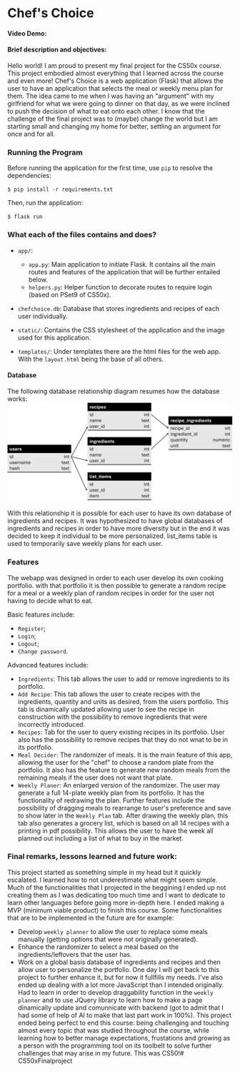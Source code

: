 # Chef's Choice
#### Video Demo:  <URL HERE>


#### Brief description and objectives:
Hello world! I am proud to present my final project for the CS50x course. This project embodied almost everything that I learned across the course and even more!
Chef's Choice is a web application (Flask) that allows the user to have an application that selects the meal or weekly menu plan for them.
The idea came to me when I was having an "argument" with my girlfriend for what we were going to dinner on that day, as we were inclined to push the decision of what to eat onto each other.
I know that the challenge of the final project was to (maybe) change the world but I am starting small and changing my home for better, settling an argument for once and for all.


### Running the Program

Before running the application for the first time, use `pip` to resolve the dependencies:

```shell
$ pip install -r requirements.txt
```


Then, run the application:
```shell
$ flask run
```


### What each of the files contains and does?

- `app/`:  
  - `app.py`: Main application to initiate Flask. It contains all the main routes and features of the application that will be further entailed below.
  - `helpers.py`: Helper function to decorate routes to require login (based on PSet9 of CS50x). 

- `chefchoice.db`: Database that stores ingredients and recipes of each user individually.

- `static/`: Contains the CSS stylesheet of the application and the image used for this application.

- `templates/`: Under templates there are the html files for the web app. With the `layout.html` being the base of all others.

#### Database
The following database relationship diagram resumes how the database works:
![Database relationship diagram](static/Chefchoice.db.png)

With this relationship it is possible for each user to have its own database of ingredients and recipes. It was hypothesized to have global databases of ingredients and recipes in order to have more diversity but in the end it was decided to keep it individual to be more personalized.
list_items table is used to temporarily save weekly plans for each user.

### Features

The webapp was designed in order to each user develop its own cooking portfolio. with that portfolio it is then possible to generate a random recipe for a meal or a weekly plan of random recipes in order for the user not having to decide what to eat.

Basic features include:
- `Register`;
- `Login`;
- `Logout`;
- `Change password`.

Advanced features include:
- `Ingredients`: This tab allows the user to add or remove ingredients to its portfolio.
- `Add Recipe`: This tab allows the user to create recipes with the ingredients, quantity and units as desired, from the users portfolio. This tab is dinamically updated allowing user to see the recipe in construction with the possibility to remove ingredients that were incorrectly introduced.
- `Recipes`: Tab for the user to query existing recipes in its portfolio. User also has the possibility to remove recipes that they do not wnat to be in its portfolio.
- `Meal Decider`: The randomizer of meals. It is the main feature of this app, allowing the user for the "chef" to choose a random plate from the portfolio. It also has the feature to generate new random meals from the remaining meals if the user does not want that plate.
- `Weekly Planer`: An enlarged version of the randomizer. The user may generate a full 14-plate weekly plan from its portfolio. It has the functionality of redrawing the plan. Further features include the possibility of dragging meals to rearrange to user's preference and save to show later in the `Weekly Plan` tab. After drawing the weekly plan, this tab also generates a grocery list, which is based on all 14 recipes with a printing in pdf possibility. This allows the user to have the week all planned out including a list of what to buy in the market.

### Final remarks, lessons learned and future work:
This project started as something simple in my head but it quickly escalated. I learned how to not underestimate what might seem simple. 
Much of the functionalities that I projected in the beggining I ended up not creating them as I was dedicating too much time and I want to dedicate to learn other languages before going more in-depth here. I ended making a MVP (minimum viable product) to finish this course. Some functionalities that are to be implemented in the future are for example: 
- Develop `weekly planner` to allow the user to replace some meals manually (getting options that were not originally generated).
- Enhance the randomizer to select a meal based on the ingredients/leftovers that the user has.
- Work on a global basis database of ingredients and recipes and then allow user to personalize the portfolio.
One day I will get back to this project to further enhance it, but for now it fullfills my needs.
I've also ended up dealing with a lot more JavaScript than I intended originally. Had to learn in order to develop draggability function in the `weekly planner` and to use JQuery library to learn how to make a page dinamically update and comunnicate with backend (got to admit that I had some of help of AI to make that last part work in 100%).
This project ended being perfect to end this course: being challenging and touching almost every topic that was studied throughout the course, while learning how to better manage expectations, frustations and growing as a person with the programming tool on its toolbelt to solve further challenges that may arise in my future.
This was CS50!# CS50xFinalproject
